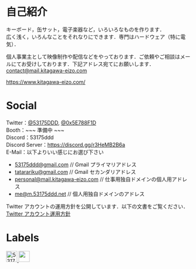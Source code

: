 # 自己紹介

キーボード，缶サット，電子楽器など，いろいろなものを作ります．  
広く浅く，いろんなことをそれなりにできます．専門はハードウェア（特に電気）．

個人事業主として映像制作や配信などをやっております．ご依頼やご相談はメールにてお受けしております．下記アドレス宛てにお願いします．  
[contact@mail.kitagawa-eizo.com](mailto:contact@mail.kitagawa-eizo.com)

<https://www.kitagawa-eizo.com/>

# Social

Twitter：[@53175DDD](https://x.com/53175DDD), [@0x5E788F1D](https://x.com/0x5E788F1D)  
Booth：\~\~\~ 準備中 \~\~\~  
Discord：53175ddd  
Discord Server：<https://discord.gg/r3HeMB2B6a>  
E-Mail：以下よりいい感じにお選び下さい  
- [53175ddd@gmail.com](mailto:53175ddd@gmail.com) // Gmail プライマリアドレス
- [tatarariku@gmail.com](mailto:tatarariku@gmail.com) // Gmail セカンダリアドレス
- [personal@mail.kitagawa-eizo.com](mailto:personal@mail.kitagawa-eizo.com) // 仕事用独自ドメインの個人用アドレス
- [me@m.53175ddd.net](mailto:me@m.53175ddd.net) // 個人用独自ドメインのアドレス  

Twitter アカウントの運用方針を公開しています．以下の文書をご覧ください．  
[Twitter アカウント運用方針](./twitter.md)

# Labels

<p align="left">
  <a href="https://github.com/53175ddd/53175ddd/">
    <img height="30" src="https://komarev.com/ghpvc/?username=53175ddd" alt="53175ddd" />
  </a>
  <a href="https://github.com/53175ddd">
    <img height="30" src="https://img.shields.io/github/followers/53175ddd?label=follow&logo=github&style=flat" />
  </a>
</p>
